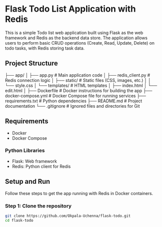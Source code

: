 # Flask Todo List Application with Redis

This is a simple Todo list web application built using Flask as the web framework and Redis as the backend data store. The application allows users to perform basic CRUD operations (Create, Read, Update, Delete) on todo tasks, with Redis storing task data.

## Project Structure

├── app/
│   ├── app.py          # Main application code
│   ├── redis_client.py # Redis connection logic
│   ├── static/         # Static files (CSS, images, etc.)
│   │   └── style.css
│   └── templates/      # HTML templates
│       ├── index.html
│       └── edit.html
│
├── Dockerfile          # Docker instructions for building the app
├── docker-compose.yml  # Docker Compose file for running services
├── requirements.txt    # Python dependencies
├── README.md           # Project documentation
└── .gitignore          # Ignored files and directories for Git

## Requirements

- Docker
- Docker Compose

### Python Libraries

- Flask: Web framework
- Redis: Python client for Redis

## Setup and Run

Follow these steps to get the app running with Redis in Docker containers.

### Step 1: Clone the repository

```bash
git clone https://github.com/Okpala-Uchenna/flask-todo.git
cd flask-todo
```
